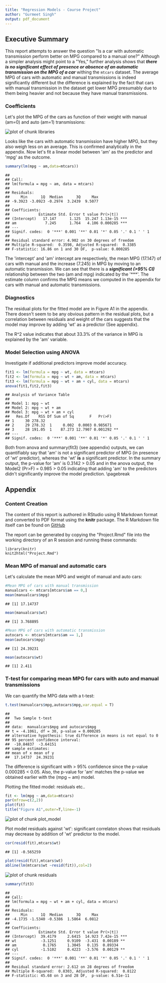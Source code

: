 ```yaml
---
title: "Regression Models - Course Project"
author: "Gurmeet Singh"
output: pdf_document
---
```


## Executive Summary
This report attempts to answer the question "Is a car with automatic transmission perform better on MPG compared to a manual one?" Although a simpler analysis might point to a "Yes," further analysis shows that __*there is no significant effect of presence or absence of an automatic transmission on the MPG of a car*__ withing the ```mtcars``` dataset. The average MPG of cars with automatic and manual transmissions is indeed significantly different but the difference is explained by the fact that cars with manual transmission in the dataset get lower MPG presumably due to them being heavier and not because they have manual transmissions. 

### Coefficients
Let's plot the MPG of the cars as function of their weight with manual (am=0) and auto (am=1) transmissions: 

![plot of chunk libraries](figure/libraries-1.png) 

Looks like the cars with automatic transmission have higher MPG, but they also weigh less on an average. This is confirmed analytically in the appendix. Now let's fit a linear model between 'am' as the predictor and 'mpg' as the outcome.


```r
summary(lm(mpg ~ am,data=mtcars))
```

```
## 
## Call:
## lm(formula = mpg ~ am, data = mtcars)
## 
## Residuals:
##     Min      1Q  Median      3Q     Max 
## -9.3923 -3.0923 -0.2974  3.2439  9.5077 
## 
## Coefficients:
##             Estimate Std. Error t value Pr(>|t|)    
## (Intercept)   17.147      1.125  15.247 1.13e-15 ***
## am             7.245      1.764   4.106 0.000285 ***
## ---
## Signif. codes:  0 '***' 0.001 '**' 0.01 '*' 0.05 '.' 0.1 ' ' 1
## 
## Residual standard error: 4.902 on 30 degrees of freedom
## Multiple R-squared:  0.3598,	Adjusted R-squared:  0.3385 
## F-statistic: 16.86 on 1 and 30 DF,  p-value: 0.000285
```

The 'intercept' and 'am' intercept are respectively, the mean MPG (17.147) of cars with manual and the increase (7.245) in MPG by moving to an automatic transmission. We can see that there is a __*significant (>95% CI)*__ relationship between the two (am and mpg) indicated by the '***'. The estimate column confirms the MPG means we computed in the appendix for cars with manual and automatic transmissions. 

### Diagnostics
The residual plots for the fitted model are in Figure A1 in the appendix. There doesn't seem to be any obvious pattern in the residual plots, but a correlation between residuals and weight of the cars suggests that the model may improve by adding 'wt' as a predictor (See appendix).

The R^2 value indicates that about 33.3% of the variance in MPG is explained by the 'am' variable.

### Model Selection using ANOVA
Investigate if additional predictors improve model accuracy.

```r
fit1 <- lm(formula = mpg ~ wt, data = mtcars)
fit2 <- lm(formula = mpg ~ wt + am, data = mtcars)
fit3 <- lm(formula = mpg ~ wt + am + cyl, data = mtcars)
anova(fit1,fit2,fit3)
```

```
## Analysis of Variance Table
## 
## Model 1: mpg ~ wt
## Model 2: mpg ~ wt + am
## Model 3: mpg ~ wt + am + cyl
##   Res.Df    RSS Df Sum of Sq       F   Pr(>F)   
## 1     30 278.32                                 
## 2     29 278.32  1     0.002  0.0003 0.985671   
## 3     28 191.05  1    87.273 12.7907 0.001292 **
## ---
## Signif. codes:  0 '***' 0.001 '**' 0.01 '*' 0.05 '.' 0.1 ' ' 1
```

Both from anova and summary(fit3) (see appendix) outputs, we can quantifiably say that 'am' is not a significant predictor of MPG (in presence of 'wt' predictor), whereas the 'wt' **is** a significant predictor. In the summary output, the p-value for 'am' is 0.3142 > 0.05 and in the anova output, the Model2 (Pr>F) = 0.985 > 0.05 indicating that adding 'am' to the predictors didn't significantly improve the model prediction.
\pagebreak

## Appendix

### Content Creation
The content of this report is authored in RStudio using R Markdown format and converted to PDF format using the **knitr** package. The R Markdown file itself can be found on [GitHub](https://github.com/swiftgurmeet/courser-regression-models-course-project)

The report can be generated by copying the "Project.Rmd" file into the
working directory of an R session and running these commands:

```
library(knitr)
knit2html("Project.Rmd")
```
### Mean MPG of manual and automatic cars
Let's calculate the mean MPG and weight of manual and auto cars:

```r
#Mean MPG of cars with manual transmission
manualcars <- mtcars[mtcars$am == 0,]
mean(manualcars$mpg)
```

```
## [1] 17.14737
```

```r
mean(manualcars$wt)
```

```
## [1] 3.768895
```

```r
#Mean MPG of cars with automatic transmission
autocars <- mtcars[mtcars$am == 1,]
mean(autocars$mpg)
```

```
## [1] 24.39231
```

```r
mean(autocars$wt)
```

```
## [1] 2.411
```


### T-test for comparing mean MPG for cars with auto and manual transmissions
We can quantify the MPG data with a t-test:

```r
t.test(manualcars$mpg,autocars$mpg,var.equal = T)
```

```
## 
## 	Two Sample t-test
## 
## data:  manualcars$mpg and autocars$mpg
## t = -4.1061, df = 30, p-value = 0.000285
## alternative hypothesis: true difference in means is not equal to 0
## 95 percent confidence interval:
##  -10.84837  -3.64151
## sample estimates:
## mean of x mean of y 
##  17.14737  24.39231
```

The difference is significant with > 95% confidence since the p-value 0.000285 < 0.05. Also, the p-value for 'am' matches the p-value we obtained earlier with the (mpg ~ am) model.

Plotting the fitted model: residuals etc..

```r
fit <- lm(mpg ~ am,data=mtcars)
par(mfrow=c(2,2))
plot(fit)
title("Figure A1",outer=T,line=-1)
```

![plot of chunk plot_model](figure/plot_model-1.png) 

Plot model residuals against 'wt': significant correlaton shows that residuals may decrease by addition of 'wt' predictor to the model.


```r
cor(resid(fit),mtcars$wt)
```

```
## [1] -0.565259
```

```r
plot(resid(fit),mtcars$wt)
abline(lm(mtcars$wt ~resid(fit)),col=2)
```

![plot of chunk residuals](figure/residuals-1.png) 


```r
summary(fit3)
```

```
## 
## Call:
## lm(formula = mpg ~ wt + am + cyl, data = mtcars)
## 
## Residuals:
##     Min      1Q  Median      3Q     Max 
## -4.1735 -1.5340 -0.5386  1.5864  6.0812 
## 
## Coefficients:
##             Estimate Std. Error t value Pr(>|t|)    
## (Intercept)  39.4179     2.6415  14.923 7.42e-15 ***
## wt           -3.1251     0.9109  -3.431  0.00189 ** 
## am            0.1765     1.3045   0.135  0.89334    
## cyl          -1.5102     0.4223  -3.576  0.00129 ** 
## ---
## Signif. codes:  0 '***' 0.001 '**' 0.01 '*' 0.05 '.' 0.1 ' ' 1
## 
## Residual standard error: 2.612 on 28 degrees of freedom
## Multiple R-squared:  0.8303,	Adjusted R-squared:  0.8122 
## F-statistic: 45.68 on 3 and 28 DF,  p-value: 6.51e-11
```
